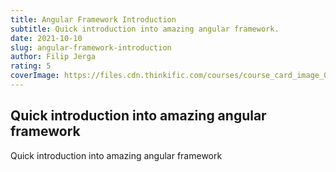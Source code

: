 ```yaml
---
title: Angular Framework Introduction
subtitle: Quick introduction into amazing angular framework.
date: 2021-10-10
slug: angular-framework-introduction
author: Filip Jerga
rating: 5
coverImage: https://files.cdn.thinkific.com/courses/course_card_image_000/846/1201595605185.medium.png
---
```


## Quick introduction into amazing angular framework

Quick introduction into amazing angular framework